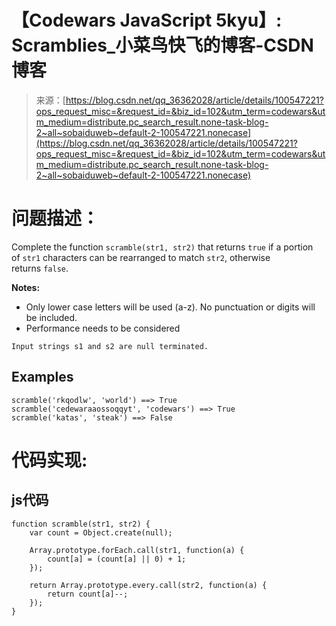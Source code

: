 <!--yml
category: codewars
date: 2022-08-13 11:43:35
-->

# 【Codewars JavaScript 5kyu】: Scramblies_小菜鸟快飞的博客-CSDN博客

> 来源：[https://blog.csdn.net/qq_36362028/article/details/100547221?ops_request_misc=&request_id=&biz_id=102&utm_term=codewars&utm_medium=distribute.pc_search_result.none-task-blog-2~all~sobaiduweb~default-2-100547221.nonecase](https://blog.csdn.net/qq_36362028/article/details/100547221?ops_request_misc=&request_id=&biz_id=102&utm_term=codewars&utm_medium=distribute.pc_search_result.none-task-blog-2~all~sobaiduweb~default-2-100547221.nonecase)

# 问题描述：

Complete the function `scramble(str1, str2)` that returns `true` if a portion of `str1` characters can be rearranged to match `str2`, otherwise returns `false`.

**Notes:**

*   Only lower case letters will be used (a-z). No punctuation or digits will be included.
*   Performance needs to be considered

```
Input strings s1 and s2 are null terminated.
```

## Examples

```
scramble('rkqodlw', 'world') ==> True
scramble('cedewaraaossoqqyt', 'codewars') ==> True
scramble('katas', 'steak') ==> False
```

# 代码实现:

## js代码 

```
function scramble(str1, str2) {
    var count = Object.create(null);

    Array.prototype.forEach.call(str1, function(a) {
        count[a] = (count[a] || 0) + 1;
    });

    return Array.prototype.every.call(str2, function(a) {
        return count[a]--;
    });
}
```